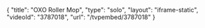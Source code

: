 {
    "title": "OXO Roller Mop",
    "type": "solo",
    "layout": "iframe-static",
    "videoId": "3787018",
    "url": "\/tvpembed\/3787018"
}